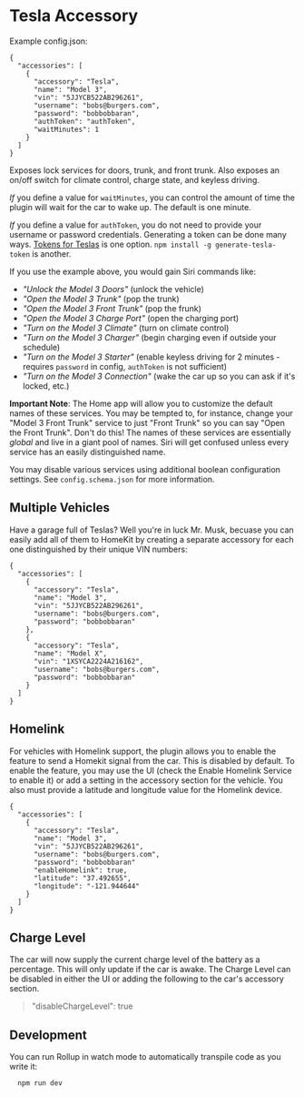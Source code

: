 # Tesla Accessory

Example config.json:

    {
      "accessories": [
        {
          "accessory": "Tesla",
          "name": "Model 3",
          "vin": "5JJYCB522AB296261",
          "username": "bobs@burgers.com",
          "password": "bobbobbaran",
          "authToken": "authToken",
          "waitMinutes": 1
        }
      ]
    }

Exposes lock services for doors, trunk, and front trunk. Also exposes an on/off switch for climate control, charge state, and keyless driving.

_If_ you define a value for `waitMinutes`, you can control the amount of
time the plugin will wait for the car to wake up. The default is one minute.

_If_ you define a value for `authToken`,
you do not need to provide your username or password credentials.
Generating a token can be done many ways.
[Tokens for Teslas](https://tokens-for-teslas.herokuapp.com) is one option.
`npm install -g generate-tesla-token` is another.

If you use the example above, you would gain Siri commands like:

- _"Unlock the Model 3 Doors"_ (unlock the vehicle)
- _"Open the Model 3 Trunk"_ (pop the trunk)
- _"Open the Model 3 Front Trunk"_ (pop the frunk)
- _"Open the Model 3 Charge Port"_ (open the charging port)
- _"Turn on the Model 3 Climate"_ (turn on climate control)
- _"Turn on the Model 3 Charger"_ (begin charging even if outside your schedule)
- _"Turn on the Model 3 Starter"_ (enable keyless driving for 2 minutes - requires `password` in config, `authToken` is not sufficient)
- _"Turn on the Model 3 Connection"_ (wake the car up so you can ask if it's locked, etc.)

**Important Note**: The Home app will allow you to customize the default names of these services. You may be tempted to, for instance, change your "Model 3 Front Trunk" service to just "Front Trunk" so you can say "Open the Front Trunk". Don't do this! The names of these services are essentially _global_ and live in a giant pool of names. Siri will get confused unless every service has an easily distinguished name.

You may disable various services using additional boolean configuration settings. See `config.schema.json` for more information.

## Multiple Vehicles

Have a garage full of Teslas? Well you're in luck Mr. Musk, becuase you can
easily add all of them to HomeKit by creating a separate accessory for each one
distinguished by their unique VIN numbers:

    {
      "accessories": [
        {
          "accessory": "Tesla",
          "name": "Model 3",
          "vin": "5JJYCB522AB296261",
          "username": "bobs@burgers.com",
          "password": "bobbobbaran"
        },
        {
          "accessory": "Tesla",
          "name": "Model X",
          "vin": "1XSYCA2224A216162",
          "username": "bobs@burgers.com",
          "password": "bobbobbaran"
        }
      ]
    }

## Homelink

For vehicles with Homelink support, the plugin allows you to enable the feature to send a Homekit signal from the car. This is disabled by default. To enable the feature, you may use the UI (check the Enable Homelink Service to enable it) or add a setting in the accessory section for the vehicle. You also must provide a latitude and longitude value for the Homelink device.

    {
      "accessories": [
        {
          "accessory": "Tesla",
          "name": "Model 3",
          "vin": "5JJYCB522AB296261",
          "username": "bobs@burgers.com",
          "password": "bobbobbaran"
          "enableHomelink": true,
          "latitude": "37.492655",
          "longitude": "-121.944644"
        }
      ]
    }

## Charge Level

The car will now supply the current charge level of the battery as a percentage. This will only update if the car is awake. The Charge Level can be disabled in either the UI or adding the following to the car's accessory section.

>"disableChargeLevel": true

## Development

You can run Rollup in watch mode to automatically transpile code as you write it:

```sh
  npm run dev
```

